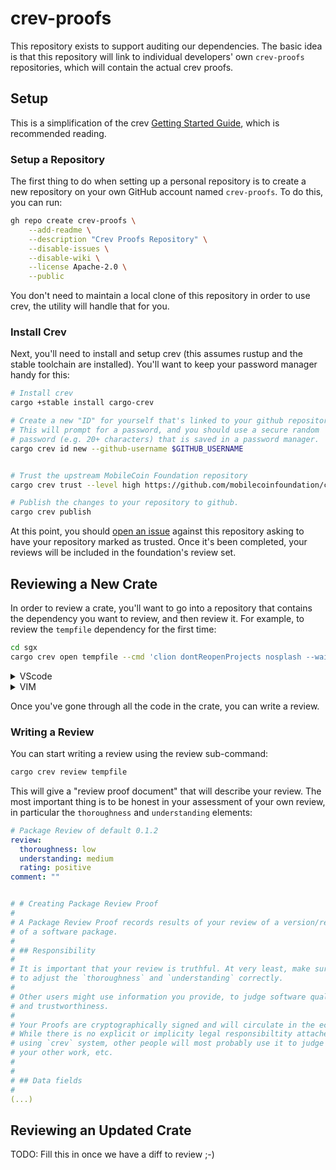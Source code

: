 # crev-proofs

This repository exists to support auditing our dependencies. The basic idea is that this repository will link to individual developers' own `crev-proofs` repositories, which will contain the actual crev proofs.

## Setup

This is a simplification of the crev [Getting Started Guide](https://github.com/crev-dev/cargo-crev/blob/master/cargo-crev/src/doc/getting_started.md), which is recommended reading.

### Setup a Repository

The first thing to do when setting up a personal repository is to create a new repository on your own GitHub account named `crev-proofs`. To do this, you can run:

```bash
gh repo create crev-proofs \
    --add-readme \
    --description "Crev Proofs Repository" \
    --disable-issues \
    --disable-wiki \
    --license Apache-2.0 \
    --public
```

You don't need to maintain a local clone of this repository in order to use crev, the utility will handle that for you.

### Install Crev

Next, you'll need to install and setup crev (this assumes rustup and the stable toolchain are installed). You'll want to keep your password manager handy for this:

```bash
# Install crev
cargo +stable install cargo-crev

# Create a new "ID" for yourself that's linked to your github repository.
# This will prompt for a password, and you should use a secure random
# password (e.g. 20+ characters) that is saved in a password manager.
cargo crev id new --github-username $GITHUB_USERNAME


# Trust the upstream MobileCoin Foundation repository
cargo crev trust --level high https://github.com/mobilecoinfoundation/crev-proofs

# Publish the changes to your repository to github.
cargo crev publish
```

At this point, you should [open an issue](https://github.com/mobilecoinfoundation/crev-proofs/issues/new) against this repository asking to have your repository marked as trusted. Once it's been completed, your reviews will be included in the foundation's review set.

## Reviewing a New Crate

In order to review a crate, you'll want to go into a repository that contains the dependency you want to review, and then review it. For example, to review the `tempfile` dependency for the first time:

```bash
cd sgx
cargo crev open tempfile --cmd 'clion dontReopenProjects nosplash --wait' --cmd-save
```

<details>
  <summary>VScode</summary>

```bash
cargo crev open tempfile --cmd "code --wait -n" --cmd-save
```
</details>

<details>
  <summary>VIM</summary>

VIM users can browse the source directory and examine files as they like via:

```bash
cargo crev open
```
</details>

Once you've gone through all the code in the crate, you can write a review.

### Writing a Review

You can start writing a review using the review sub-command:

```bash
cargo crev review tempfile
```

This will give a "review proof document" that will describe your review. The most important thing is to be honest in your assessment of your own review, in particular the `thoroughness` and `understanding` elements:

```yaml
# Package Review of default 0.1.2
review:
  thoroughness: low
  understanding: medium
  rating: positive
comment: ""


# # Creating Package Review Proof
#
# A Package Review Proof records results of your review of a version/release
# of a software package.
#
# ## Responsibility
#
# It is important that your review is truthful. At very least, make sure
# to adjust the `thoroughness` and `understanding` correctly.
#
# Other users might use information you provide, to judge software quality
# and trustworthiness.
#
# Your Proofs are cryptographically signed and will circulate in the ecosystem.
# While there is no explicit or implicity legal responsibiltity attached to
# using `crev` system, other people will most probably use it to judge you,
# your other work, etc.
#
#
# ## Data fields
#
(...)
```

## Reviewing an Updated Crate

TODO: Fill this in once we have a diff to review ;-)
